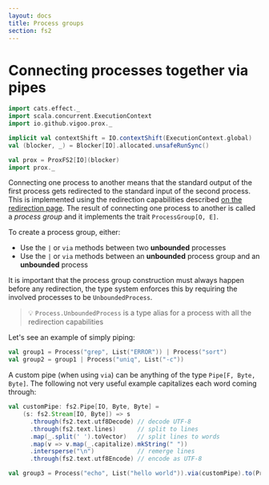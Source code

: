 ```yaml
---
layout: docs
title: Process groups
section: fs2
---
```


# Connecting processes together via pipes
```scala mdoc:invisible
import cats.effect._
import scala.concurrent.ExecutionContext
import io.github.vigoo.prox._

implicit val contextShift = IO.contextShift(ExecutionContext.global)
val (blocker, _) = Blocker[IO].allocated.unsafeRunSync()

val prox = ProxFS2[IO](blocker)
import prox._
``` 

Connecting one process to another means that the standard output of the first process
gets redirected to the standard input of the second process. This is implemented using
the redirection capabilities described [on the redirection page](redirection). The result
of connecting one process to another is called a _process group_ and it implements the 
trait `ProcessGroup[O, E]`.

To create a process group, either:
- Use the `|` or `via` methods between two **unbounded** processes
- Use the `|` or `via` methods between an **unbounded** process group and an **unbounded** process 

It is important that the process group construction must always happen before any redirection,
the type system enforces this by requiring the involved processes to be `UnboundedProcess`.

> :bulb: `Process.UnboundedProcess` is a type alias for a process with all the redirection capabilities

Let's see an example of simply piping:

```scala mdoc:silent
val group1 = Process("grep", List("ERROR")) | Process("sort")
val group2 = group1 | Process("uniq", List("-c"))
```

A custom pipe (when using `via`) can be anything of the type `Pipe[F, Byte, Byte]`. The
following not very useful example capitalizes each word coming through:

```scala mdoc:silent
val customPipe: fs2.Pipe[IO, Byte, Byte] =
    (s: fs2.Stream[IO, Byte]) => s
      .through(fs2.text.utf8Decode) // decode UTF-8
      .through(fs2.text.lines)      // split to lines
      .map(_.split(' ').toVector)   // split lines to words
      .map(v => v.map(_.capitalize).mkString(" "))
      .intersperse("\n")            // remerge lines 
      .through(fs2.text.utf8Encode) // encode as UTF-8

val group3 = Process("echo", List("hello world")).via(customPipe).to(Process("wc", List("-w")))
```